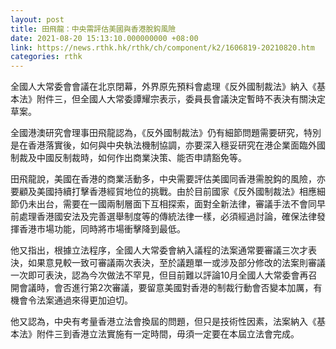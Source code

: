 ```yaml
---
layout: post
title: 田飛龍：中央需評估美國與香港脫鈎風險
date: 2021-08-20 15:13:10.000000000 +08:00
link: https://news.rthk.hk/rthk/ch/component/k2/1606819-20210820.htm
categories: rthk
---
```


全國人大常委會會議在北京閉幕，外界原先預料會處理《反外國制裁法》納入《基本法》附件三，但全國人大常委譚耀宗表示，委員長會議決定暫時不表決有關決定草案。

全國港澳研究會理事田飛龍認為，《反外國制裁法》仍有細節問題需要研究，特別是在香港落實後，如何與中央執法機制協調，亦要深入穩妥研究在港企業面臨外國制裁及中國反制裁時，如何作出商業決策、能否申請豁免等。

田飛龍說，美國在香港的商業活動多，中央需要評估美國同香港需脫鈎的風險，亦要顧及美國持續打擊香港經貿地位的挑戰。由於目前國家《反外國制裁法》相應細節仍未出台，需要在一國兩制層面下互相探索，面對全新法律，審議手法不會同早前處理香港國安法及完善選舉制度等的傳統法律一樣，必須經過討論，確保法律發揮香港市場功能，同時將市場衝擊降到最低。

他又指出，根據立法程序，全國人大常委會納入議程的法案通常要審議三次才表決，如果意見較一致可審議兩次表決，至於議題單一或涉及部分修改的法案則審議一次即可表決，認為今次做法不罕見，但目前難以評論10月全國人大常委會再召開會議時，會否進行第2次審議，要留意美國對香港的制裁行動會否變本加厲，有機會令法案通過來得更加迫切。

他又認為，中央有考量香港立法會換屆的問題，但只是技術性因素，法案納入《基本法》附件三到香港立法實施有一定時間，毋須一定要在本屆立法會完成。

